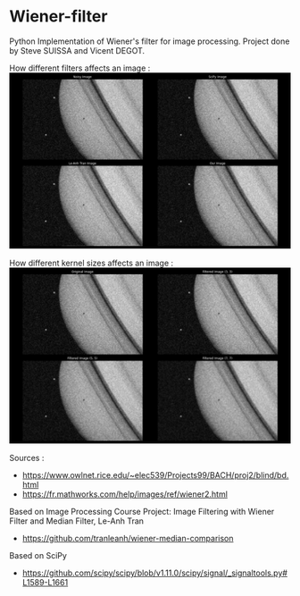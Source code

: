 # Wiener-filter

Python Implementation of Wiener's filter for image processing.
Project done by Steve SUISSA and Vicent DEGOT.

How different filters affects an image :
![Different Filters](pics/different_filters.png)

How different kernel sizes affects an image :
![Different Sizes](pics/different_sizes.png)

Sources :
- https://www.owlnet.rice.edu/~elec539/Projects99/BACH/proj2/blind/bd.html
- https://fr.mathworks.com/help/images/ref/wiener2.html

Based on Image Processing Course Project: Image Filtering with Wiener Filter and Median Filter, Le-Anh Tran
- https://github.com/tranleanh/wiener-median-comparison

Based on SciPy
- https://github.com/scipy/scipy/blob/v1.11.0/scipy/signal/_signaltools.py#L1589-L1661
